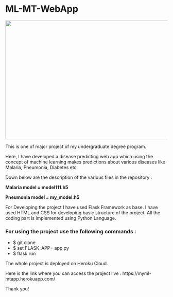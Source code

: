 # ML-MT-WebApp

<img src="https://www.elderresearch.com/hubfs/BLOG_Parkinson%E2%80%99s%20Test%20Recommendation%20Engine.jpg" width="1400" height="370" />
<p> This is one of major project of my undergraduate degree program.</p>
<p>Here, I have developed a disease predicting web app which using the concept of machine learning makes predictions about various diseases like Malaria, Pneumonia, Diabetes etc.</p>
<p> Down below are the description of the various files in the repository :</p>
<p><b>Malaria model = model111.h5</b></p>
<p><b>Pneumonia model = my_model.h5</b></p>

<p> For Developing the project I have used Flask Framework as base. I have used HTML and CSS for developing basic structure of the project.
  All the coding part is implemented using Python Language.</p>
 <h3> For using the project use the following commands : </h3>
 <ul>
  <li> $ git clone <repo link> </li>
  <li> $ set FLASK_APP= app.py</li>
  <li> $ flask run</li>
  </ul>
  
  <p> The whole project is deployed on Heroku Cloud.
  
 <p> Here is the link where you can access the project live : https://myml-mtapp.herokuapp.com/ <p>
  <p> Thank you!</p>
